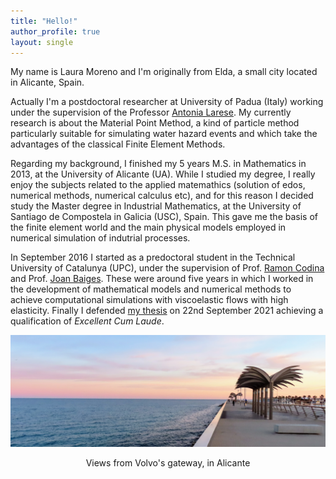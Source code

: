```yaml
---
title: "Hello!"
author_profile: true
layout: single
---
```


My name is Laura Moreno and I'm originally from Elda, a small city located in Alicante, Spain.

Actually I'm a postdoctoral researcher at University of Padua (Italy) working under the supervision of the Professor [Antonia Larese](https://www.math.unipd.it/~antonia/). My currently research is about the Material Point Method, a kind of particle method particularly suitable for simulating water hazard events and which take the advantages of the classical Finite Element Methods.

Regarding my background, I finished my 5 years M.S. in Mathematics in 2013, at the University of Alicante (UA). While I studied my degree, I really enjoy the subjects related to the applied matemathics (solution of edos, numerical methods, numerical calculus etc), and for this reason I decided study the Master degree in Industrial Mathematics, at the University of Santiago de Compostela in Galicia (USC), Spain. This gave me the basis of the finite element world and the main physical models employed in numerical simulation of indutrial processes.

In September 2016 I started as a predoctoral student in the Technical University of Catalunya (UPC), under the supervision of Prof. [Ramon Codina](https://deca.upc.edu/en/people/ramon.codina) and Prof. [Joan Baiges](https://sites.google.com/site/joanbaiges/home). These were around five years in which I worked in the development of mathematical models and numerical methods to achieve computational simulations with viscoelastic flows with high elasticity. Finally I defended [my thesis](https://www.tdx.cat/handle/10803/672679#page=1) on 22nd September 2021 achieving a qualification of *Excellent Cum Laude*.


<img src="/assets/images/IMG_4848.JPG" alt="">
<p align = "center">
Views from Volvo's gateway, in Alicante
</p>
